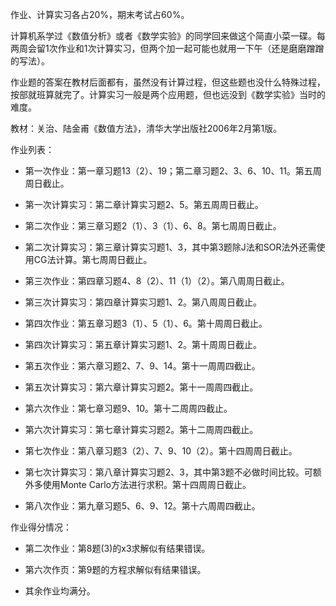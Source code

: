 作业、计算实习各占20%，期末考试占60%。

计算机系学过《数值分析》或者《数学实验》的同学回来做这个简直小菜一碟。每两周会留1次作业和1次计算实习，但两个加一起可能也就用一下午（还是磨磨蹭蹭的写法）。

作业题的答案在教材后面都有，虽然没有计算过程，但这些题也没什么特殊过程，按部就班算就完了。计算实习一般是两个应用题，但也远没到《数学实验》当时的难度。

教材：关治、陆金甫《数值方法》，清华大学出版社2006年2月第1版。

作业列表：

- 第一次作业：第一章习题13（2）、19；第二章习题2、3、6、10、11。第五周周日截止。

- 第一次计算实习：第二章计算实习题2、5。第五周周日截止。

- 第二次作业：第三章习题2（1）、3（1）、6、8。第七周周日截止。

- 第二次计算实习：第三章计算实习题1、3，其中第3题除J法和SOR法外还需使用CG法计算。第七周周日截止。

- 第三次作业：第四章习题4、8（2）、11（1）（2）。第八周周日截止。

- 第三次计算实习：第四章计算实习题1、2。第八周周日截止。

- 第四次作业：第五章习题3（1）、5（1）、6。第十周周日截止。

- 第四次计算实习：第五章计算实习题1、2。第十周周日截止。

- 第五次作业：第六章习题2、7、9、14。第十一周周四截止。

- 第五次计算实习：第六章计算实习题2。第十一周周四截止。

- 第六次作业：第七章习题9、10。第十二周周四截止。

- 第六次计算实习：第七章计算实习题2。第十二周周四截止。

- 第七次作业：第八章习题3（2）、7、9、10（2）。第十四周周日截止。

- 第七次计算实习：第八章计算实习题2、3，其中第3题不必做时间比较。可额外多使用Monte Carlo方法进行求积。第十四周周日截止。

- 第八次作业：第九章习题5、6、9、12。第十六周周四截止。

作业得分情况：

- 第二次作业：第8题(3)的x3求解似有结果错误。

- 第六次作页：第9题的方程求解似有结果错误。

- 其余作业均满分。
